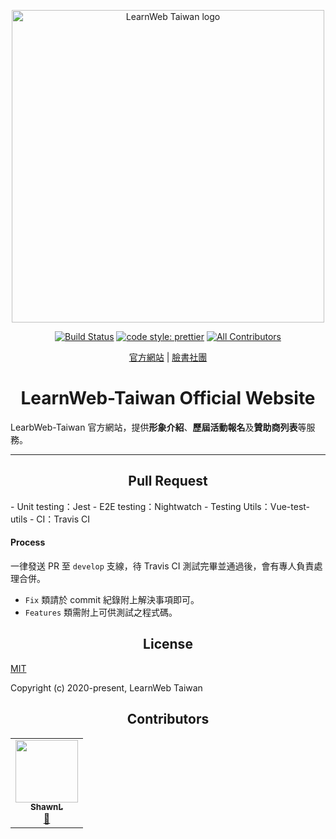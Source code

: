 <p align="center">
  <a href="https://learnweb.tw/" target="_blank" rel="noopener noreferrer">
    <img width="500" src="https://github.com/LearnWeb-Taiwan/Assets/blob/master/common/logo-rectangle-v1.0.png?raw=true" alt="LearnWeb Taiwan logo">
  </a>
</p>

<p align="center">
  <a href="https://travis-ci.org/LearnWeb-Taiwan/Official-Website"><img src="https://travis-ci.org/LearnWeb-Taiwan/Official-Website.svg?branch=master" alt="Build Status"></a>
  <a href="https://github.com/prettier/prettier"><img src="https://img.shields.io/badge/code_style-prettier-ff69b4.svg?style=flat-square" alt="code style: prettier"></a>
  <a href="#contributors"><img src="https://img.shields.io/badge/all_contributors-1-orange.svg?style=flat-square" alt="All Contributors"></a>
</p>

<p align="center">
  <a href="https://learnweb.tw/">官方網站</a> |
  <a href="https://www.facebook.com/groups/LearnWeb.Taiwan">臉書社團</a>
</p>

<h1 align="center"> LearnWeb-Taiwan Official Website </h1>

LearbWeb-Taiwan 官方網站，提供**形象介紹**、**歷屆活動報名**及**贊助商列表**等服務。

---

<h2 align="center"> Pull Request </h2>
- Unit testing：Jest
- E2E testing：Nightwatch
- Testing Utils：Vue-test-utils
- CI：Travis CI

#### Process
一律發送 PR 至 `develop` 支線，待 Travis CI 測試完畢並通過後，會有專人負責處理合併。
- `Fix` 類請於 commit 紀錄附上解決事項即可。
- `Features` 類需附上可供測試之程式碼。

<h2 align="center"> License </h2>

[MIT](https://github.com/LearnWeb-Taiwan/Official-Website/blob/master/LICENSE)

Copyright (c) 2020-present, LearnWeb Taiwan



<h2 align="center"> Contributors </h2>

<!-- ALL-CONTRIBUTORS-LIST:START - Do not remove or modify this section -->
<!-- prettier-ignore-start -->
<!-- markdownlint-disable -->
<table>
  <tr>
    <td align="center"><a href="https://shawnlin0201.github.io/"><img src="https://avatars0.githubusercontent.com/u/45999699?v=4" width="100px;" alt=""/><br /><sub><b>ShawnL</b></sub></a><br /><a href="#maintenance-shawnlin0201" title="Maintenance">🚧</a></td>
  </tr>
</table>

<!-- markdownlint-enable -->
<!-- prettier-ignore-end -->
<!-- ALL-CONTRIBUTORS-LIST:END -->


<!--
## 技術線
前端：Vue-cli
主機端：GitHub Server（GitHub Page）
Domain：Gandi
CDN：Cloudflare
SSL/TLS：Cloudflare
-->
